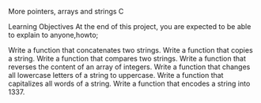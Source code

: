 More pointers, arrays and strings C

Learning Objectives
At the end of this project, you are expected to be able to explain to anyone,howto; 

Write a function that concatenates two strings.
Write a function that copies a string.
Write a function that compares two strings.
Write a function that reverses the content of an array of integers.
Write a function that changes all lowercase letters of a string to uppercase.
Write a function that capitalizes all words of a string.
Write a function that encodes a string into 1337.

